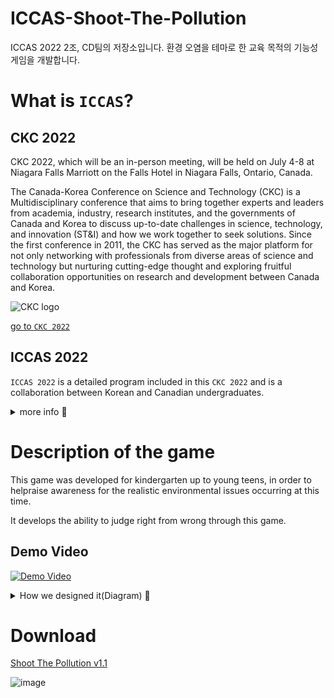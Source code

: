 # ICCAS-Shoot-The-Pollution

ICCAS 2022 2조, CD팀의 저장소입니다. 환경 오염을 테마로 한 교육 목적의 기능성 게임을 개발합니다.

# What is `ICCAS`?

## CKC 2022

CKC 2022, which will be an in-person meeting, will be held on July 4-8 at Niagara Falls Marriott on the Falls Hotel in Niagara Falls, Ontario, Canada.

The Canada-Korea Conference on Science and Technology (CKC) is a Multidisciplinary conference that aims to bring together experts and leaders from academia, industry, research institutes, and the governments of Canada and Korea to discuss up-to-date challenges in science, technology, and innovation (ST&I) and how we work together to seek solutions. Since the first conference in 2011, the CKC has served as the major platform for not only networking with professionals from diverse areas of science and technology but nurturing cutting-edge thought and exploring fruitful collaboration opportunities on research and development between Canada and Korea.

![CKC logo](https://user-images.githubusercontent.com/53112143/178256694-0fe4d4d2-f898-4910-8116-a586e6cb5a48.png)

[go to `CKC 2022`](http://akcse.ca/ckc2022/)

## ICCAS 2022

`ICCAS 2022` is a detailed program included in this `CKC 2022` and is a collaboration between Korean and Canadian undergraduates.

<details>
<summary>
more info 👾
</summary>

![iccas info](https://user-images.githubusercontent.com/53112143/178256933-1fd677d4-7bc0-4dcb-aae4-82216d21dbb0.png)

</details>

# Description of the game

This game was developed for kindergarten up to young teens, in order to helpraise awareness for the realistic environmental issues occurring at this time.

It develops the ability to judge right from wrong through this game.

## Demo Video

[![Demo Video](http://img.youtube.com/vi/Sjico7Tz4kw/0.jpg)](https://www.youtube.com/watch?v=Sjico7Tz4kw)

<details>
<summary>
How we designed it(Diagram) 👾
</summary>

## Activity Diagram

![activity1](https://user-images.githubusercontent.com/53112143/178263750-c2ec8602-fd9f-45d0-95ac-d32014b01c72.png)

![activity2](https://user-images.githubusercontent.com/53112143/178263769-06ebb6da-798e-423c-a6ee-5c382b1c1e84.png)

## Use-Case Diagram

![usecase](https://user-images.githubusercontent.com/53112143/178263916-13c7f92d-8877-44ed-99e5-95b3a8f9d61c.png)

## Class Diagram

![class](https://user-images.githubusercontent.com/53112143/178263981-a1e6b60b-ec4a-4ac0-8cba-c3dfd848feb2.png)
</details>

# Download

[Shoot The Pollution v1.1](https://drive.google.com/file/d/1sKmHChGI4je9jQifjIKuZ_cUSoLu4Cal/view?usp=sharing)

![image](https://user-images.githubusercontent.com/53112143/178263158-f26787eb-06c6-4050-b239-cd8628ab60f8.png)




